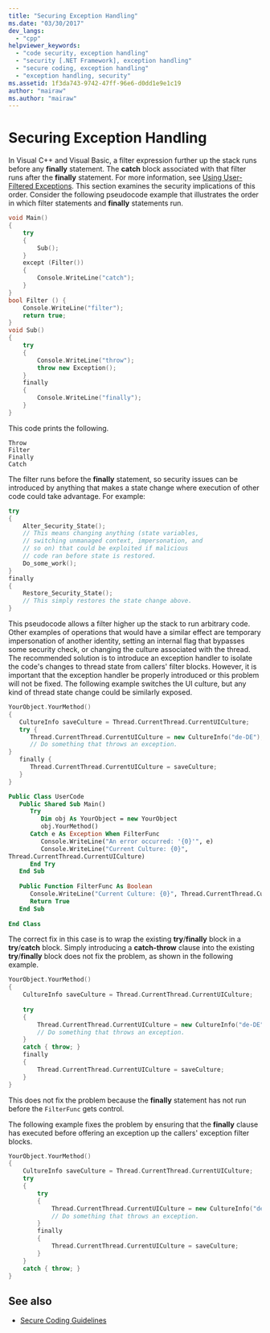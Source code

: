 ```yaml
---
title: "Securing Exception Handling"
ms.date: "03/30/2017"
dev_langs: 
  - "cpp"
helpviewer_keywords: 
  - "code security, exception handling"
  - "security [.NET Framework], exception handling"
  - "secure coding, exception handling"
  - "exception handling, security"
ms.assetid: 1f3da743-9742-47ff-96e6-d0dd1e9e1c19
author: "mairaw"
ms.author: "mairaw"
---
```

# Securing Exception Handling
In Visual C++ and Visual Basic, a filter expression further up the stack runs before any **finally** statement. The **catch** block associated with that filter runs after the **finally** statement. For more information, see [Using User-Filtered Exceptions](../../../docs/standard/exceptions/using-user-filtered-exception-handlers.md). This section examines the security implications of this order. Consider the following pseudocode example that illustrates the order in which filter statements and **finally** statements run.  
  
```cpp  
void Main()   
{  
    try   
    {  
        Sub();  
    }   
    except (Filter())   
    {  
        Console.WriteLine("catch");  
    }  
}  
bool Filter () {  
    Console.WriteLine("filter");  
    return true;  
}  
void Sub()   
{  
    try   
    {  
        Console.WriteLine("throw");  
        throw new Exception();  
    }   
    finally   
    {  
        Console.WriteLine("finally");  
    }  
}                        
```  
  
 This code prints the following.  
  
```  
Throw  
Filter  
Finally  
Catch  
```  
  
 The filter runs before the **finally** statement, so security issues can be introduced by anything that makes a state change where execution of other code could take advantage. For example:  
  
```cpp  
try   
{  
    Alter_Security_State();  
    // This means changing anything (state variables,  
    // switching unmanaged context, impersonation, and   
    // so on) that could be exploited if malicious   
    // code ran before state is restored.  
    Do_some_work();  
}   
finally   
{  
    Restore_Security_State();  
    // This simply restores the state change above.  
}  
```  
  
 This pseudocode allows a filter higher up the stack to run arbitrary code. Other examples of operations that would have a similar effect are temporary impersonation of another identity, setting an internal flag that bypasses some security check, or changing the culture associated with the thread. The recommended solution is to introduce an exception handler to isolate the code's changes to thread state from callers' filter blocks. However, it is important that the exception handler be properly introduced or this problem will not be fixed. The following example switches the UI culture, but any kind of thread state change could be similarly exposed.  
  
```cpp  
YourObject.YourMethod()  
{  
   CultureInfo saveCulture = Thread.CurrentThread.CurrentUICulture;  
   try {  
      Thread.CurrentThread.CurrentUICulture = new CultureInfo("de-DE");  
      // Do something that throws an exception.  
}  
   finally {  
      Thread.CurrentThread.CurrentUICulture = saveCulture;  
   }  
}  
```  
  
```vb  
Public Class UserCode  
   Public Shared Sub Main()  
      Try  
         Dim obj As YourObject = new YourObject  
         obj.YourMethod()  
      Catch e As Exception When FilterFunc  
         Console.WriteLine("An error occurred: '{0}'", e)  
         Console.WriteLine("Current Culture: {0}",   
Thread.CurrentThread.CurrentUICulture)  
      End Try  
   End Sub  
  
   Public Function FilterFunc As Boolean  
      Console.WriteLine("Current Culture: {0}", Thread.CurrentThread.CurrentUICulture)  
      Return True  
   End Sub  
  
End Class  
```  
  
 The correct fix in this case is to wrap the existing **try**/**finally** block in a **try**/**catch** block. Simply introducing a **catch-throw** clause into the existing **try**/**finally** block does not fix the problem, as shown in the following example.  
  
```cpp  
YourObject.YourMethod()  
{  
    CultureInfo saveCulture = Thread.CurrentThread.CurrentUICulture;  
  
    try   
    {  
        Thread.CurrentThread.CurrentUICulture = new CultureInfo("de-DE");  
        // Do something that throws an exception.  
    }  
    catch { throw; }  
    finally   
    {  
        Thread.CurrentThread.CurrentUICulture = saveCulture;  
    }  
}  
```  
  
 This does not fix the problem because the **finally** statement has not run before the `FilterFunc` gets control.  
  
 The following example fixes the problem by ensuring that the **finally** clause has executed before offering an exception up the callers' exception filter blocks.  
  
```cpp  
YourObject.YourMethod()  
{  
    CultureInfo saveCulture = Thread.CurrentThread.CurrentUICulture;  
    try    
    {  
        try   
        {  
            Thread.CurrentThread.CurrentUICulture = new CultureInfo("de-DE");  
            // Do something that throws an exception.  
        }  
        finally   
        {  
            Thread.CurrentThread.CurrentUICulture = saveCulture;  
        }  
    }  
    catch { throw; }  
}  
```  
  
## See also

- [Secure Coding Guidelines](../../../docs/standard/security/secure-coding-guidelines.md)
